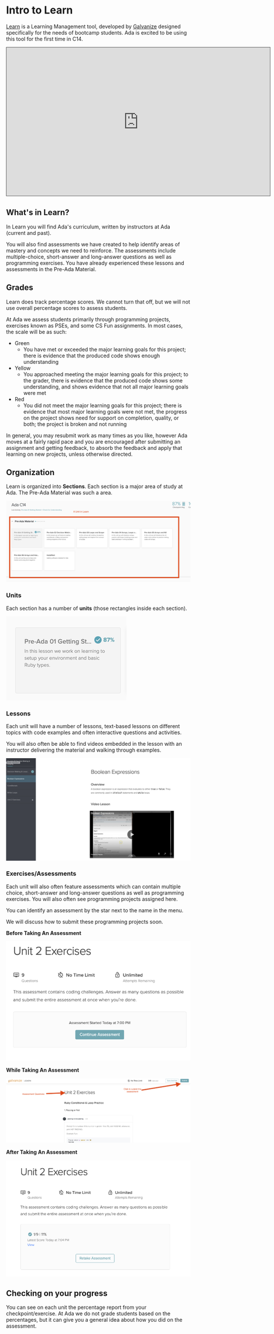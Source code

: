 # Intro to Learn

[Learn](http://learn-2.galvanize.com/) is a Learning Management tool, developed by [Galvanize](https://www.galvanize.com/) designed specifically for the needs of bootcamp students.  Ada is excited to be using this tool for the first time in C14.  


<iframe src="https://adaacademy.hosted.panopto.com/Panopto/Pages/Embed.aspx?id=1659fe90-a80e-457c-a081-ac18004c9f13&autoplay=false&offerviewer=true&showtitle=true&showbrand=false&start=0&interactivity=all" height="405" width="720" style="border: 1px solid #464646;" allowfullscreen allow="autoplay"></iframe>

## What's in Learn?

In Learn you will find Ada's curriculum, written by instructors at Ada (current and past).  

You will also find assessments we have created to help identify areas of mastery and concepts we need to reinforce.  The assessments include multiple-choice, short-answer and long-answer questions as well as programming exercises.   You have already experienced these lessons and assessments in the Pre-Ada Material.

## Grades

Learn does track percentage scores.  We cannot turn that off, but we will not use overall percentage scores to assess students.

At Ada we assess students primarily through programming projects, exercises known as PSEs, and some CS Fun assignments. In most cases, the scale will be as such:

* Green
  * You have met or exceeded the major learning goals for this project; there is evidence that the produced code shows enough understanding
* Yellow
  * You approached meeting the major learning goals for this project; to the grader, there is evidence that the produced code shows some understanding, and shows evidence that not all major learning goals were met
* Red
  * You did not meet the major learning goals for this project; there is evidence that most major learning goals were not met, the progress on the project shows need for support on completion, quality, or both; the project is broken and not running

In general, you may resubmit work as many times as you like, however Ada moves at a fairly rapid pace and you are encouraged after submitting an assignment and getting feedback, to absorb the feedback and apply that learning on new projects, unless otherwise directed.

## Organization

Learn is organized into **Sections**.  Each section is a major area of study at Ada.  The Pre-Ada Material was such a area.

![Learn Section Example](images/section.png)

### Units

Each section has a number of **units** (those rectangles inside each section). 

![Learn unit](images/unit.png)

### Lessons

Each unit will have a number of lessons, text-based lessons on different topics with code examples and often interactive questions and activities.

You will also often be able to find videos embedded in the lesson with an instructor delivering the material and walking through examples.

![A lesson](images/lesson.png)

### Exercises/Assessments

Each unit will also often feature assessments which can contain multiple choice, short-answer and long-answer questions as well as programming exercises.  You will also often see programming projects assigned here.  

You can identify an assessment by the star next to the name in the menu.

We will discuss how to submit these programming projects soon.

**Before Taking An Assessment**

![Assessment before](images/assessment1.png)

**While Taking An Assessment**

![Assessment during](images/assessment2.png)

**After Taking An Assessment**

![Assessment after](images/assessment3.png)


## Checking on your progress

You can see on each unit the percentage report from your checkpoint/exercise.  At Ada we do not grade students based on the percentages, but it can give you a general idea about how you did on the assessment. 

